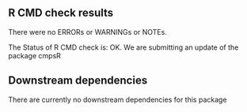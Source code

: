 ## R CMD check results

There were no ERRORs or WARNINGs or NOTEs. 

The Status of R CMD check is: OK. We are submitting an update of the package cmpsR
  
## Downstream dependencies

There are currently no downstream dependencies for this package
